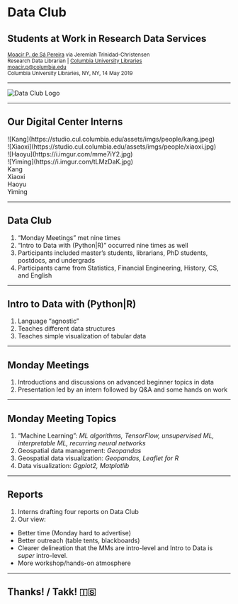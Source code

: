 # Data Club
## Students at Work in Research Data Services

<small><a href="http://moacir.com">Moacir P. de Sá Pereira</a> via Jeremiah Trinidad-Christensen<br />
Research Data Librarian | <a href="http://library.columbia.edu">Columbia University Libraries</a><br />
moacir.p@columbia.edu<br />
Columbia University Libraries, NY, NY, 14 May 2019</small>

---

![Data Club Logo](https://i.imgur.com/fENZGF8.png)

---

## Our Digital Center Interns

<div class="row">
<div class="col-3">
![Kang](https://studio.cul.columbia.edu/assets/imgs/people/kang.jpeg)
</div>
<div class="col-3">
![Xiaoxi](https://studio.cul.columbia.edu/assets/imgs/people/xiaoxi.jpg)
</div>
<div class="col-3">
![Haoyu](https://i.imgur.com/mme7iY2.jpg)
</div>
<div class="col-3">
![Yiming](https://i.imgur.com/tLMzDaK.jpg)
</div>
</div>

<div class="row">
<div class="col-3">
Kang
</div>
<div class="col-3">
Xiaoxi
</div>
<div class="col-3">
Haoyu
</div>
<div class="col-3">
Yiming
</div>

---

## Data Club

1. “Monday Meetings” met nine times
2. “Intro to Data with (Python|R)” occurred nine times as well
1. Participants included master’s students, librarians, PhD students, postdocs,
   and undergrads
1. Participants came from Statistics, Financial Engineering, History, CS, and
   English

---

## Intro to Data with (Python|R)

1. Language “agnostic”
1. Teaches different data structures
1. Teaches simple visualization of tabular data

---

## Monday Meetings

1. Introductions and discussions on advanced beginner topics in data
1. Presentation led by an intern followed by Q&A and some hands on work

---

## Monday Meeting Topics

1. “Machine Learning”: _ML algorithms, TensorFlow, unsupervised ML,
   interpretable ML, recurring neural networks_
1. Geospatial data management: _Geopandas_
1. Geospatial data visualization: _Geopandas, Leaflet for R_
1. Data visualization: _Ggplot2, Matplotlib_

---

## Reports

1. Interns drafting four reports on Data Club
1. Our view:
  * Better time (Monday hard to advertise)
  * Better outreach (table tents, blackboards)
  * Clearer delineation that the MMs are intro-level and Intro to Data is
  _super_ intro-level.
  * More workshop/hands-on atmosphere

---

## Thanks! / Takk! 🇮🇸


